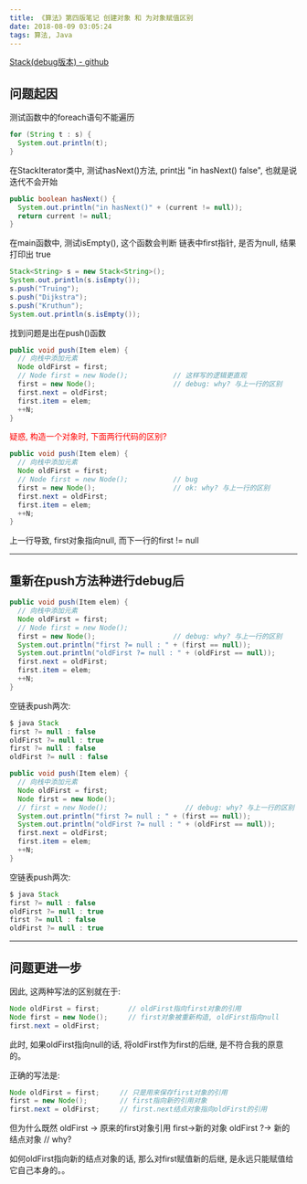 ```yaml
---
title: 《算法》第四版笔记 创建对象 和 为对象赋值区别
date: 2018-08-09 03:05:24
tags: 算法, Java
---
```


[Stack(debug版本) - github](https://github.com/timtingwei/coursera-algorithms-part1/blob/master/ch1/1-3/Stack_debug.java)

## 问题起因
测试函数中的foreach语句不能遍历
```java
for (String t : s) {
  System.out.println(t);
}
```

在StackIterator类中, 测试hasNext()方法, print出 "in hasNext() false", 也就是说迭代不会开始
```java
public boolean hasNext() {
  System.out.println("in hasNext()" + (current != null));
  return current != null;
}
```

在main函数中, 测试isEmpty(), 这个函数会判断 链表中first指针, 是否为null, 结果打印出 true
```java
Stack<String> s = new Stack<String>();
System.out.println(s.isEmpty());
s.push("Truing");
s.push("Dijkstra");
s.push("Kruthun");
System.out.println(s.isEmpty());
```

找到问题是出在push()函数
```java
public void push(Item elem) {
  // 向栈中添加元素
  Node oldFirst = first;
  // Node first = new Node();           // 这样写的逻辑更直观
  first = new Node();                   // debug: why? 与上一行的区别
  first.next = oldFirst;
  first.item = elem;
  ++N;
}
```

<span style="color:red">疑惑, 构造一个对象时, 下面两行代码的区别?</span>

```java
public void push(Item elem) {
  // 向栈中添加元素
  Node oldFirst = first;
  // Node first = new Node();           // bug
  first = new Node();                   // ok: why? 与上一行的区别
  first.next = oldFirst;
  first.item = elem;
  ++N;
}
```

上一行导致, first对象指向null, 而下一行的first != null

----
## 重新在push方法种进行debug后

```java
public void push(Item elem) {
  // 向栈中添加元素
  Node oldFirst = first;
  // Node first = new Node();
  first = new Node();                   // debug: why? 与上一行的区别
  System.out.println("first ?= null : " + (first == null));
  System.out.println("oldFirst ?= null : " + (oldFirst == null));
  first.next = oldFirst;
  first.item = elem;
  ++N;
}
```

空链表push两次:
```java
$ java Stack
first ?= null : false
oldFirst ?= null : true
first ?= null : false
oldFirst ?= null : false
```


```java
public void push(Item elem) {
  // 向栈中添加元素
  Node oldFirst = first;
  Node first = new Node();
  // first = new Node();                   // debug: why? 与上一行的区别
  System.out.println("first ?= null : " + (first == null));
  System.out.println("oldFirst ?= null : " + (oldFirst == null));
  first.next = oldFirst;
  first.item = elem;
  ++N;
}
```

空链表push两次:
```java
$ java Stack
first ?= null : false
oldFirst ?= null : true
first ?= null : false
oldFirst ?= null : true
```

----

## 问题更进一步
因此, 这两种写法的区别就在于:
```java
Node oldFirst = first;       // oldFirst指向first对象的引用
Node first = new Node();     // first对象被重新构造, oldFirst指向null
first.next = oldFirst;
```
此时, 如果oldFirst指向null的话, 将oldFirst作为first的后继, 是不符合我的原意的。

正确的写法是:
```java
Node oldFirst = first;     // 只是用来保存first对象的引用
first = new Node();        // first指向新的引用对象
first.next = oldFirst;     // first.next结点对象指向oldFirst的引用
```

但为什么既然
oldFirst -> 原来的first对象引用
first->新的对象
oldFirst ?-> 新的结点对象     // why?

如何oldFirst指向新的结点对象的话, 那么对first赋值新的后继, 是永远只能赋值给它自己本身的。。
